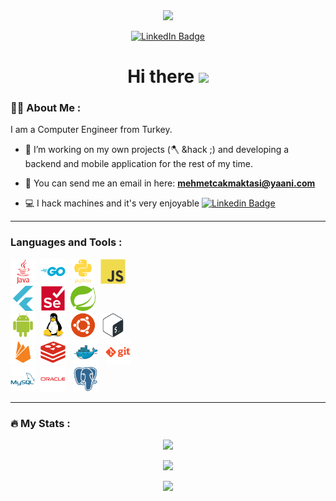 
<div id="header" align="center">
  <img src="https://media.giphy.com/media/M9gbBd9nbDrOTu1Mqx/giphy.gif" width="100"/>
</div>
<p align="center">
<a href="https://www.linkedin.com/in/mehmet-01100011-/"><img src="https://img.shields.io/badge/LinkedIn-blue?logo=linkedin&logoColor=white&style=for-the-badge" alt="LinkedIn Badge"></a>
</p>


<h1 align="center">
  Hi there
  <img src="https://media.giphy.com/media/hvRJCLFzcasrR4ia7z/giphy.gif" width="30px"/>
</h1>


### :man_technologist: About Me :
I am a Computer Engineer from Turkey.

- :telescope: I’m working on my own projects (:axe: &hack ;) and developing a backend and mobile application for the rest of my time.

- :email: You can send me an email in here: **mehmetcakmaktasi@yaani.com**

- :computer: I hack machines and it's very enjoyable [![Linkedin Badge](https://img.shields.io/badge/TryHackMe-black?style=flat&logo=tryhackme&logoColor=white)](https://tryhackme.com/p/demironW47)

---
###  Languages and Tools :
<div>
  <div>
      <img src="https://github.com/devicons/devicon/blob/master/icons/java/java-plain-wordmark.svg" width="40" height="40"/>&nbsp;
      <img src="https://github.com/devicons/devicon/blob/master/icons/go/go-original-wordmark.svg" width="40" height="40"/>&nbsp;
      <img src="https://github.com/devicons/devicon/blob/master/icons/python/python-plain-wordmark.svg" width="40" height="40"/>&nbsp;
      <img src="https://github.com/devicons/devicon/blob/master/icons/javascript/javascript-original.svg" width="40" height="40"/>&nbsp;
  </div>
  <div>
      <img src="https://github.com/devicons/devicon/blob/master/icons/flutter/flutter-plain.svg" width="40" height="40"/>&nbsp;
      <img src="https://github.com/devicons/devicon/blob/master/icons/selenium/selenium-original.svg" width="40" height="40"/>&nbsp;
      <img src="https://github.com/devicons/devicon/blob/master/icons/spring/spring-original.svg" width="40" height="40"/>&nbsp;
  </div>
  <div>
      <img src="https://github.com/devicons/devicon/blob/master/icons/android/android-original.svg" width="40" height="40"/>&nbsp;
      <img src="https://github.com/devicons/devicon/blob/master/icons/linux/linux-original.svg" width="40" height="40"/>&nbsp;
      <img src="https://github.com/devicons/devicon/blob/master/icons/ubuntu/ubuntu-plain.svg" width="40" height="40"/>&nbsp;
      <img src="https://github.com/devicons/devicon/blob/master/icons/bash/bash-original.svg" width="40" height="40"/>&nbsp;
  </div>
  <div>
      <img src="https://github.com/devicons/devicon/blob/master/icons/firebase/firebase-plain.svg" width="40" height="40"/>&nbsp;
      <img src="https://github.com/devicons/devicon/blob/master/icons/redis/redis-plain.svg" width="40" height="40" /> &nbsp;
      <img src="https://github.com/devicons/devicon/blob/master/icons/docker/docker-original.svg" width="40" height="40" /> &nbsp;
      <img src="https://github.com/devicons/devicon/blob/master/icons/git/git-plain-wordmark.svg" width="40" height="40"/>&nbsp;
  </div>
  <div>
      <img src="https://github.com/devicons/devicon/blob/master/icons/mysql/mysql-plain-wordmark.svg" width="40" height="40"/>&nbsp;
      <img src="https://github.com/devicons/devicon/blob/master/icons/oracle/oracle-original.svg" width="40" height="40"/> &nbsp;
      <img src="https://github.com/devicons/devicon/blob/master/icons/postgresql/postgresql-plain.svg" width="40" heigt="40"/> &nbsp;
  </div>
</div>

---

### :fire: My Stats :
<p align="center">
<img src="http://github-readme-streak-stats.herokuapp.com?user=daddydemir&theme=dark&background=000000" />
</p>

<p align="center">
<img src="https://github-readme-stats.vercel.app/api/top-langs/?username=daddydemir&layout=compact&theme=vision-friendly-dark" />
</p>

<p align="center">
<img src="https://github-readme-stats.vercel.app/api?username=daddydemir&show_icons=true&theme=vision-friendly-dark&include_all_commits=true&count_private=trueicons=true&hide=contribs,prs" />
</p>
<p align="center">














